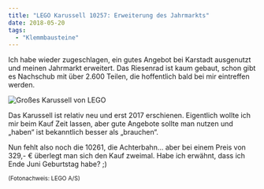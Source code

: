 ```yaml
---
title: "LEGO Karussell 10257: Erweiterung des Jahrmarkts"
date: 2018-05-20
tags:
  - "Klemmbausteine"
---
```


Ich habe wieder zugeschlagen, ein gutes Angebot bei Karstadt ausgenutzt und meinen Jahrmarkt erweitert. Das Riesenrad ist kaum gebaut, schon gibt es Nachschub mit über 2.600 Teilen, die hoffentlich bald bei mir eintreffen werden.

![Großes Karussell von LEGO](/images/2018/lego-carousel.jpg)

Das Karussell ist relativ neu und erst 2017 erschienen. Eigentlich wollte ich mir beim Kauf Zeit lassen, aber gute Angebote sollte man nutzen und „haben“ ist bekanntlich besser als „brauchen“.

Nun fehlt also noch die 10261, die Achterbahn… aber bei einem Preis von 329,- € überlegt man sich den Kauf zweimal. Habe ich erwähnt, dass ich Ende Juni Geburtstag habe? ;)

<small>(Fotonachweis: LEGO A/S)</small>

